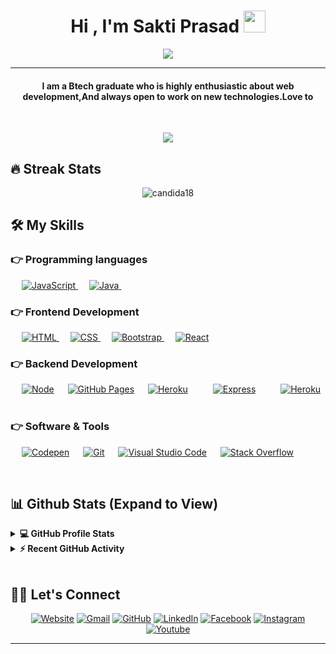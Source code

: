 
<h1 align="center">Hi , I'm Sakti Prasad <img src="https://media.giphy.com/media/hvRJCLFzcasrR4ia7z/giphy.gif" width="35"></h1>
<p align="center">
  <a href="https://github.com/DenverCoder1/readme-typing-svg"><img src="https://readme-typing-svg.herokuapp.com?lines=Engineering+Student;Full+Stack+Web+Developer;DS%20|%20Enthusiast;Graphic%20Designer;Always%20learning%20new%20things&center=true&width=500&height=50"></a>
</p>
<hr/>
<h4 align="center">I am a Btech graduate who is highly enthusiastic about web development,And always open to work on new technologies.Love to </> </h4>
<br>
<p align="center"> <img src="https://komarev.com/ghpvc/?username=sakti8093&label=Profile%20views&color=0e75b6&style=plastic" /> </p>

## 🔥 Streak Stats
<p align="center"><img src="https://github-readme-streak-stats.herokuapp.com/?user=sakti8093&theme=algolia" alt="candida18"  /></p>


## 🛠️ My Skills

### 👉 Programming languages

<p align="left"> 
  &emsp;
  <a href="https://developer.mozilla.org/en-US/docs/Web/JavaScript" target="_blank"> 
     <img alt="JavaScript" src="https://img.shields.io/badge/JavaScript%20-%23F7DF1E.svg?logo=javascript&logoColor=black">
   </a>
  &emsp;
  <a href="https://www.java.com" target="_blank"> 
    <img alt="Java" src="https://img.shields.io/badge/Java-%23007396.svg?logo=java&logoColor=white">
  </a>
  &emsp;
</p>

### 👉 Frontend Development
<p align="left"> 
  &emsp; 
  <a href="https://www.w3.org/html/" target="_blank"> 
   <img alt="HTML" src="https://img.shields.io/badge/HTML5%20-%23E34F26.svg?logo=html5&logoColor=white">
  </a>   
  &emsp;
  <a href="https://www.w3schools.com/css/" target="_blank">
    <img alt="CSS" src="https://img.shields.io/badge/CSS%20-%231572B6.svg?logo=css3&logoColor=white">
  </a> 
   &emsp;
  <a href="https://getbootstrap.com" target="_blank"> 
    <img alt="Bootstrap" src="https://img.shields.io/badge/Bootstrap-%23563D7C.svg?style=flat&logo=bootstrap&logoColor=white"/>
  </a>
  &emsp;
   <a href="https://react.com" target="_blank"> 
    <img alt="React" src="https://img.shields.io/badge/React-%23563D7C.svg?style=flat&logo=React&logoColor=red"/>
  </a>
	
</p>

### 👉  Backend Development
<p align="left">
  &emsp;
    <a href="https://nodejs.org/en/"><img alt="Node" src="https://img.shields.io/badge/Node-%2300f.svg?style=flat&llogo=mysql&logoColor=white"></a>
  &emsp;
    <a href="https://www.github.com"><img alt="GitHub Pages" src="https://img.shields.io/badge/GitHub%20Pages-%23327FC7.svg?style=flat&llogo=github&logoColor=white"></a>
  &emsp;
    <a href="https://www.heroku.com/"><img alt="Heroku" src="https://img.shields.io/badge/Heroku%20-%23430098.svg?logo=heroku&logoColor=white"></a>  
  &emsp;
  &emsp;
    <a href="http://expressjs.com/"><img alt="Express" src="https://img.shields.io/badge/Express%20-%231572B6.svg?logo=express&logoColor=white"></a>  
  &emsp;
  &emsp;
    <a href="https://www.mongodb.com"><img alt="Heroku" src="https://img.shields.io/badge/Mongodb%20-%23563D7C.svg?logo=mongodb&logoColor=white"></a>  
  &emsp;
  
 ### 👉 Software & Tools
 
<p>
 &emsp;
    <a href="#"><img alt="Codepen" src="https://img.shields.io/badge/Codepen-000000.svg?logo=codepen&logoColor=white"></a>
  &emsp;
    <a href="#"><img alt="Git" src="https://img.shields.io/badge/Git%20-%23F05033.svg?logo=git&logoColor=white"></a>
  &emsp;
    <a href="#"><img alt="Visual Studio Code" src="https://img.shields.io/badge/Visual%20Studio%20Code-0078d7.svg?logo=visual-studio-code&logoColor=white"></a>
  &emsp;
    <a href="#"><img alt="Stack Overflow" src="https://img.shields.io/badge/-Stack%20Overflow-FE7A16?logo=stack-overflow&logoColor=white"></a>
  &emsp;
</p>

<br/>

## 📊 Github Stats (Expand to View) 


<details> 
  <summary><b>💻 GitHub Profile Stats</b></summary>
  <br/>
  <p align="center">
    <a href="https://github.com/sakti8093/github-readme-stats"><img alt="Sakti's Github Stats" src="https://github-readme-stats.vercel.app/api?username=sakti8093&show_icons=true&count_private=true&theme=algolia" height="192px"/></a>
<br/>
</details>


<details>
  <summary><b>⚡ Recent GitHub Activity</b></summary>
  <br/>
   <a href="https://github.com/sakti8093"><img alt="sakti8093's Activity Graph" src="https://activity-graph.herokuapp.com/graph?username=sakti8093&custom_title='sakti prasad's%20Contribution%20Graph&theme=react-dark" /></a>
  <br/>

</details>

<br/>

## 🙋‍♀️ Let's Connect
<p align="center">
  <a href="https://candida-noronha.web.app/"><img src="https://img.icons8.com/bubbles/50/000000/web.png" alt="Website"/></a>
	<a href="mailto:saktiprasad8093@gmail.com"><img src="https://img.icons8.com/bubbles/50/000000/gmail.png" alt="Gmail"/></a>
	<a href="https://github.com/sakti8093"><img src="https://img.icons8.com/bubbles/50/000000/github.png" alt="GitHub"/></a>
	<a href="https://linkedin.com/in/sakti-prasad-165b31197"><img src="https://img.icons8.com/bubbles/50/000000/linkedin.png" alt="LinkedIn"/></a>
	<a href="https://www.facebook.com/candida.noronha.77"><img src="https://img.icons8.com/bubbles/50/000000/facebook-new.png" alt="Facebook"/></a>
	<a href="https://instagram.com/candyyyy__18"><img src="https://img.icons8.com/bubbles/50/000000/instagram.png" alt="Instagram"/></a>
	<a href="https://www.youtube.com/channel/UC7V1Gm8V0kRLp_EHB8aDj2A"><img src="https://img.icons8.com/bubbles/50/000000/youtube.png" alt="Youtube"/></a>
	
</p>

<hr/>










